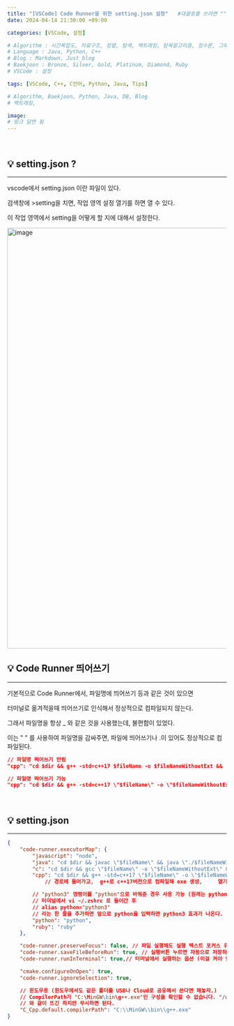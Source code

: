 ```yaml
---
title: "[VSCode] Code Runner을 위한 setting.json 설정"	#대괄호를 쓰려면 ""로 감싸주면 된다.
date: 2024-04-14 21:30:00 +09:00

categories: [VSCode, 설정]

# Algorithm : 시간복잡도, 자료구조, 정렬, 탐색, 백트래킹, 탐욕알고리즘, 정수론, 그래프, 트리, 조합, 다이나믹프로그래밍
# Language : Java, Python, C++
# Blog : Markdown, Just_blog
# Baekjoon : Bronze, Silver, Gold, Platinum, Diamond, Ruby
# VSCode : 설정

tags: [VSCode, C++, C언어, Python, Java, Tips]

# Algorithm, Baekjoon, Python, Java, DB, Blog
# 백트래킹, 

image: 
# 링크 달면 됨
---
```


<br/>

## 💡 setting.json ?

---

vscode에서 setting.json 이란 파일이 있다.

검색창에 >setting을 치면, 작업 영역 설정 열기를 하면 열 수 있다.

이 작업 영역에서 setting을 어떻게 할 지에 대해서 설정한다.

<img width="965" alt="image" src="https://github.com/hoonably/hoonably.github.io/assets/77783081/f9833bf8-5397-45b9-b5fc-c57d021a61a4">

<br/>

## 💡 Code Runner 띄어쓰기

---

기본적으로 Code Runner에서, 파일명에 띄어쓰기 등과 같은 것이 있으면 

터미널로 옮겨적을때 띄어쓰기로 인식해서 정상적으로 컴파일되지 않는다. 

그래서 파일명을 항상 _ 와 같은 것을 사용했는데, 불편함이 있었다.

이는 " " 를 사용하여 파일명을 감싸주면, 파일에 띄어쓰기나 .이 있어도 정상적으로 컴파일된다.

```json
// 파일명 띄어쓰기 안됨
"cpp": "cd $dir && g++ -std=c++17 $fileName -o $fileNameWithoutExt && ./$fileNameWithoutExt"

// 파일명 띄어쓰기 가능
"cpp": "cd $dir && g++ -std=c++17 \"$fileName\" -o \"$fileNameWithoutExt\" && ./\"$fileNameWithoutExt\""
```

<br/>

## 💡 setting.json

---

```json
{
    "code-runner.executorMap": {
        "javascript": "node",
        "java": "cd $dir && javac \"$fileName\" && java \"./$fileNameWithoutExt\"",
        "c": "cd $dir && gcc \"$fileName\" -o \"$fileNameWithoutExt\" && ./\"$fileNameWithoutExt\"",
        "cpp": "cd $dir && g++ -std=c++17 \"$fileName\" -o \"$fileNameWithoutExt\" && ./\"$fileNameWithoutExt\"",
            // 경로에 들어가고,  g++로 c++17버전으로 컴파일해 exe 생성,     열기

        // "python3" 명령어를 "python"으로 바꿔준 경우 사용 가능 (원래는 python3)
        // 터미널에서 vi ~/.zshrc 로 들어간 후
        // alias python="python3"
        // 라는 한 줄을 추가하면 앞으로 python을 입력하면 python3 효과가 나온다.
        "python": "python",
        "ruby": "ruby"
    },

    "code-runner.preserveFocus": false, // 파일 실행해도 실행 텍스트 포커스 유지하는 옵션
    "code-runner.saveFileBeforeRun": true, // 실행버튼 누르면 자동으로 저장하고 실행하는 옵션
    "code-runner.runInTerminal": true,// 터미널에서 실행하는 옵션 (이걸 켜야 입력 가능)

    "cmake.configureOnOpen": true,
    "code-runner.ignoreSelection": true,

    // 윈도우용 (윈도우에서도 같은 폴더를 USB나 Cloud로 공유해서 쓴다면 해놓자.)
    // CompilerPath가 "C:\MinGW\bin\g++.exe"인 구성을 확인할 수 없습니다. "/usr/bin/clang"을(를) 대신 사용하세요.
    // 와 같이 뜨긴 하지만 무시하면 된다.
    "C_Cpp.default.compilerPath": "C:\\MinGW\\bin\\g++.exe"
}
```

<br/>
